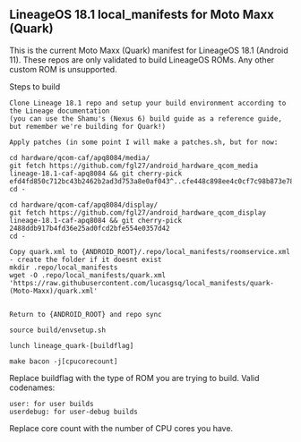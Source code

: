 ## LineageOS 18.1 local_manifests for Moto Maxx (Quark)

This is the current Moto Maxx (Quark) manifest for LineageOS 18.1 (Android 11). 
These repos are only validated to build LineageOS ROMs. Any other custom ROM is unsupported.

Steps to build

    Clone Lineage 18.1 repo and setup your build environment according to the Lineage documentation
    (you can use the Shamu's (Nexus 6) build guide as a reference guide, but remember we're building for Quark!)
    
    Apply patches (in some point I will make a patches.sh, but for now:
    
    cd hardware/qcom-caf/apq8084/media/
    git fetch https://github.com/fgl27/android_hardware_qcom_media lineage-18.1-caf-apq8084 && git cherry-pick efd4fd850c712bc43b2462b2ad3d753a8e0af043^..cfe448c898ee4c0cf7c98b873e789c0fd58e6675
    cd -
    
    cd hardware/qcom-caf/apq8084/display/
    git fetch https://github.com/fgl27/android_hardware_qcom_display lineage-18.1-caf-apq8084 && git cherry-pick 2488ddb917b4fd36e25ad0fcd2bfe554e0357d42
    cd -
    
    Copy quark.xml to {ANDROID_ROOT}/.repo/local_manifests/roomservice.xml - create the folder if it doesnt exist
    mkdir .repo/local_manifests
    wget -O .repo/local_manifests/quark.xml 'https://raw.githubusercontent.com/lucasgsq/local_manifests/quark-(Moto-Maxx)/quark.xml'


    Return to {ANDROID_ROOT} and repo sync
    
    source build/envsetup.sh
    
    lunch lineage_quark-[buildflag]
    
    make bacon -j[cpucorecount]

Replace buildflag with the type of ROM you are trying to build. Valid codenames:

    user: for user builds
    userdebug: for user-debug builds


Replace core count with the number of CPU cores you have.
